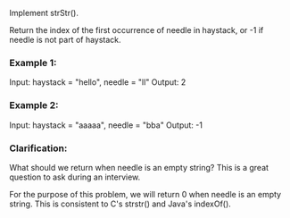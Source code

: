 Implement strStr().

Return the index of the first occurrence of needle in haystack, or -1 if needle is not part of haystack.

### Example 1:

Input: haystack = "hello", needle = "ll"
Output: 2

### Example 2:

Input: haystack = "aaaaa", needle = "bba"
Output: -1

### Clarification:

What should we return when needle is an empty string? This is a great question to ask during an interview.

For the purpose of this problem, we will return 0 when needle is an empty string. This is consistent to C's strstr() and Java's indexOf().